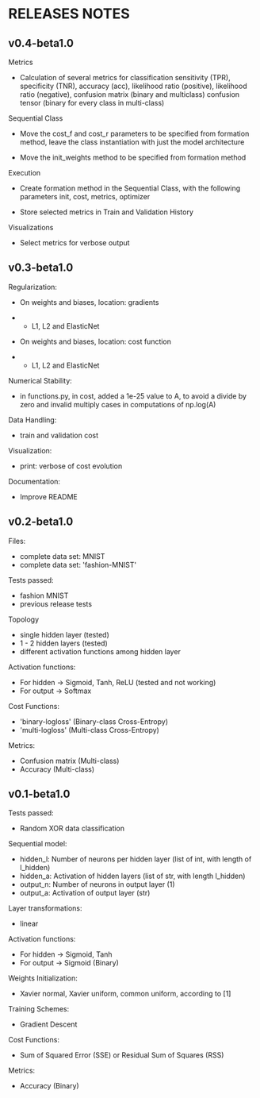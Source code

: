 # RELEASES NOTES

## v0.4-beta1.0

Metrics
- Calculation of several metrics for classification
	sensitivity (TPR), specificity (TNR), accuracy (acc),
	likelihood ratio (positive), likelihood ratio (negative),
	confusion matrix (binary and multiclass)
	confusion tensor (binary for every class in multi-class)

Sequential Class
- Move the cost_f and cost_r parameters to be specified from formation method, leave the class
	instantiation with just the model architecture

- Move the init_weights method to be specified from formation method

Execution
- Create formation method in the Sequential Class, with the following parameters
	init, cost, metrics, optimizer

- Store selected metrics in Train and Validation History

Visualizations
- Select metrics for verbose output

## v0.3-beta1.0

Regularization:
- On weights and biases, location: gradients
- - L1, L2 and ElasticNet

- On weights and biases, location: cost function
- - L1, L2 and ElasticNet

Numerical Stability:
- in functions.py, in cost, added a 1e-25 value to A,
  to avoid a divide by zero and invalid multiply cases
  in computations of np.log(A)

Data Handling:
- train and validation cost

Visualization:
- print: verbose of cost evolution

Documentation:
- Improve README

## v0.2-beta1.0

Files:
- complete data set: MNIST
- complete data set: 'fashion-MNIST'

Tests passed:
- fashion MNIST
- previous release tests

Topology
- single hidden layer (tested)
- 1 - 2 hidden layers (tested)
- different activation functions among hidden layer

Activation functions:
- For hidden -> Sigmoid, Tanh, ReLU (tested and not working)
- For output -> Softmax

Cost Functions: 
- 'binary-logloss' (Binary-class Cross-Entropy)
- 'multi-logloss' (Multi-class Cross-Entropy)

Metrics:
- Confusion matrix (Multi-class)
- Accuracy (Multi-class)

## v0.1-beta1.0

Tests passed: 
- Random XOR data classification

Sequential model:
- hidden_l: Number of neurons per hidden layer (list of int, with length of l_hidden)
- hidden_a: Activation of hidden layers (list of str, with length l_hidden)   
- output_n: Number of neurons in output layer (1)
- output_a: Activation of output layer (str)

Layer transformations:
- linear

Activation functions:
- For hidden -> Sigmoid, Tanh
- For output -> Sigmoid (Binary)

Weights Initialization:
- Xavier normal, Xavier uniform, common uniform, according to [1]
 
Training Schemes:
- Gradient Descent

Cost Functions: 
- Sum of Squared Error (SSE) or Residual Sum of Squares (RSS)

Metrics:
- Accuracy (Binary)
